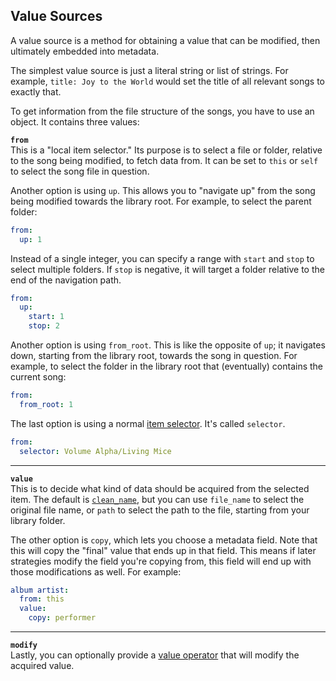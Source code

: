## Value Sources
A value source is a method for obtaining a value that can be modified, then ultimately embedded into metadata.

The simplest value source is just a literal string or list of strings. For example, `title: Joy to the World` would set the title of all relevant songs to exactly that.

To get information from the file structure of the songs, you have to use an object. It contains three values:

**`from`**  
This is a "local item selector." Its purpose is to select a file or folder, relative to the song being modified, to fetch data from. It can be set to `this` or `self` to select the song file in question.

Another option is using `up`. This allows you to "navigate up" from the song being modified towards the library root. For example, to select the parent folder:
```yaml
from:
  up: 1
```

Instead of a single integer, you can specify a range with `start` and `stop` to select multiple folders. If `stop` is negative, it will target a folder relative to the end of the navigation path.
```yaml
from:
  up:
    start: 1
    stop: 2
```

Another option is using `from_root`. This is like the opposite of `up`; it navigates down, starting from the library root, towards the song in question. For example, to select the folder in the library root that (eventually) contains the current song:
```yaml
from:
  from_root: 1
```

The last option is using a normal [item selector](selectors.md). It's called `selector`.
```yaml
from:
  selector: Volume Alpha/Living Mice
```

---

**`value`**  
This is to decide what kind of data should be acquired from the selected item. The default is [`clean_name`](names.md), but you can use `file_name` to select the original file name, or `path` to select the path to the file, starting from your library folder.

The other option is `copy`, which lets you choose a metadata field. Note that this will copy the "final" value that ends up in that field. This means if later strategies modify the field you're copying from, this field will end up with those modifications as well. For example:
```yaml
album artist:
  from: this
  value:
    copy: performer
```

---

**`modify`**  
Lastly, you can optionally provide a [value operator](value-operators.md) that will modify the acquired value.
